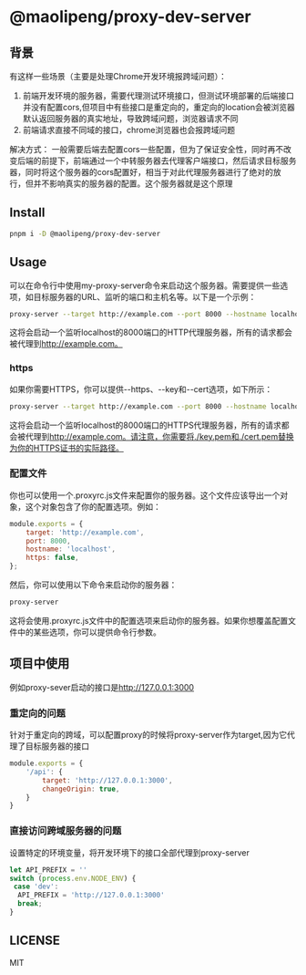 # @maolipeng/proxy-dev-server

## 背景

有这样一些场景（主要是处理Chrome开发环境报跨域问题）：

1. 前端开发环境的服务器，需要代理测试环境接口，但测试环境部署的后端接口并没有配置cors,但项目中有些接口是重定向的，重定向的location会被浏览器默认返回服务器的真实地址，导致跨域问题，浏览器请求不同
2. 前端请求直接不同域的接口，chrome浏览器也会报跨域问题
   
解决方式：
一般需要后端去配置cors一些配置，但为了保证安全性，同时再不改变后端的前提下，前端通过一个中转服务器去代理客户端接口，然后请求目标服务器，同时将这个服务器的cors配置好，相当于对此代理服务器进行了绝对的放行，但并不影响真实的服务器的配置。这个服务器就是这个原理

## Install

```bash
pnpm i -D @maolipeng/proxy-dev-server
```

## Usage

可以在命令行中使用my-proxy-server命令来启动这个服务器。需要提供一些选项，如目标服务器的URL、监听的端口和主机名等。以下是一个示例：

```bash
proxy-server --target http://example.com --port 8000 --hostname localhost

```

这将会启动一个监听localhost的8000端口的HTTP代理服务器，所有的请求都会被代理到<http://example.com。>

### https

如果你需要HTTPS，你可以提供--https、--key和--cert选项，如下所示：

```bash
proxy-server --target http://example.com --port 8000 --hostname localhost --https ./key.pem --cert ./cert.pem

```

这将会启动一个监听localhost的8000端口的HTTPS代理服务器，所有的请求都会被代理到<http://example.com。请注意，你需要将./key.pem和./cert.pem替换为你的HTTPS证书的实际路径。>

### 配置文件

你也可以使用一个.proxyrc.js文件来配置你的服务器。这个文件应该导出一个对象，这个对象包含了你的配置选项。例如：

```js
module.exports = {
    target: 'http://example.com',
    port: 8000,
    hostname: 'localhost',
    https: false,
};

```

然后，你可以使用以下命令来启动你的服务器：

```bash
proxy-server
```

这将会使用.proxyrc.js文件中的配置选项来启动你的服务器。如果你想覆盖配置文件中的某些选项，你可以提供命令行参数。

## 项目中使用

例如proxy-sever启动的接口是<http://127.0.0.1:3000>

### 重定向的问题

针对于重定向的跨域，可以配置proxy的时候将proxy-server作为target,因为它代理了目标服务器的接口

```js
module.exports = {
    '/api': {
        target: 'http://127.0.0.1:3000',
        changeOrigin: true,
    }
}
```

### 直接访问跨域服务器的问题

设置特定的环境变量，将开发环境下的接口全部代理到proxy-server

```js
let API_PREFIX = ''
switch (process.env.NODE_ENV) {
 case 'dev':
  API_PREFIX = 'http://127.0.0.1:3000'
  break;
}
```

## LICENSE

MIT
